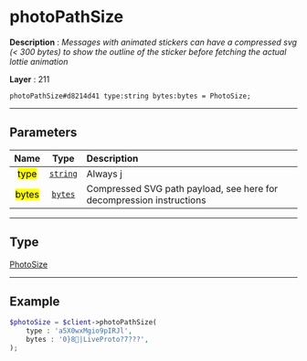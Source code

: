 # photoPathSize

**Description** : *Messages with animated stickers can have a compressed svg (< 300 bytes) to show the outline of the sticker before fetching the actual lottie animation*

**Layer** : 211

```tl
photoPathSize#d8214d41 type:string bytes:bytes = PhotoSize;
```

---

## Parameters

| Name | Type | Description |
| :---: | :---: | :--- |
| <mark>type</mark> | [`string`](type/string) | Always j |
| <mark>bytes</mark> | [`bytes`](type/bytes) | Compressed SVG path payload, see here for decompression instructions |

---

## Type

[PhotoSize](type/PhotoSize)

---

## Example

```php
$photoSize = $client->photoPathSize(
	type : 'a5X0wxMgio9pIRJl',
	bytes : '0}8|LiveProto?7???',
);
```
